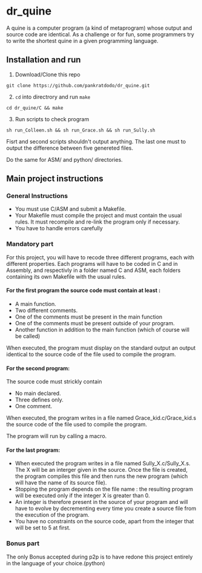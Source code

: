 # dr_quine
A quine is a computer program (a kind of metaprogram) whose output and source
code are identical. As a challenge or for fun, some programmers try to write the shortest
quine in a given programming language.
## Installation and run
1. Download/Clone this repo
```
git clone https://github.com/pankratdodo/dr_quine.git
```
2. `cd` into directrory and run `make`
```
cd dr_quine/C && make
```
3. Run scripts to check program
```
sh run_Colleen.sh && sh run_Grace.sh && sh run_Sully.sh
```
Fisrt and second scripts shouldn't output anything. The last one must to output the difference between five genereted files.

Do the same for ASM/ and python/ directories.

## Main project instructions
### General Instructions
- You must use C/ASM and submit a Makefile.
- Your Makefile must compile the project and must contain the usual rules. It must recompile and re-link the program only if necessary.
- You have to handle errors carefully

### Mandatory part
For this project, you will have to recode three different programs, each with different properties. Each programs will have to be coded in C and in Assembly, and respectivly in a folder named C and ASM, each folders containing its own Makefile with the usual rules.

#### For the first program the source code must contain at least :
- A main function.
- Two different comments.
- One of the comments must be present in the main function
- One of the comments must be present outside of your program.
- Another function in addition to the main function (which of course will be called)

When executed, the program must display on the standard output an output identical to the source code of the file used to compile the program.

#### For the second program:
The source code must strickly contain
- No main declared.
- Three defines only.
- One comment.

When executed, the program writes in a file named Grace_kid.c/Grace_kid.s the source code of the file used to compile the program.

The program will run by calling a macro.
#### For the last program:
- When executed the program writes in a file named Sully_X.c/Sully_X.s. The X will be an interger given in the source. Once the file is created, the program compiles this file and then runs the new program (which will have the name of its source file).
- Stopping the program depends on the file name : the resulting program will be executed only if the integer X is greater than 0.
- An integer is therefore present in the source of your program and will have to evolve by decrementing every time you create a source file from the execution of the program.
- You have no constraints on the source code, apart from the integer that will be set to 5 at first.

### Bonus part
The only Bonus accepted during p2p is to have redone this project entirely in the language of your choice.(python)
